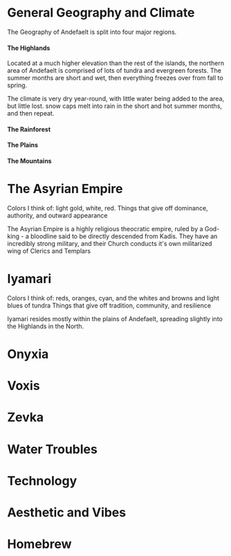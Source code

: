 # General Geography and Climate

The Geography of Andefaelt is split into four major regions.

#### The Highlands

Located at a much higher elevation than the rest of the islands, the northern area of Andefaelt is comprised of lots of tundra and evergreen forests. The summer months are short and wet, then everything freezes over from fall to spring.

The climate is very dry year-round, with little water being added to the area, but little lost. snow caps melt into rain in the short and hot summer months, and then repeat.

#### The Rainforest

#### The Plains

#### The Mountains

# The Asyrian Empire
Colors I think of: light gold, white, red.
Things that give off dominance, authority, and outward appearance

The Asyrian Empire is a highly religious theocratic empire, ruled by a God-king - a bloodline said to be directly descended from Kadis. They have an incredibly strong military, and their Church conducts it's own militarized wing of Clerics and Templars 

# Iyamari
Colors I think of: reds, oranges, cyan, and the whites and browns and light blues of tundra
Things that give off tradition, community, and resilience

Iyamari resides mostly within the plains of Andefaelt, spreading slightly into the Highlands in the North. 

# Onyxia

# Voxis

# Zevka

# Water Troubles

# Technology

# Aesthetic and Vibes

# Homebrew